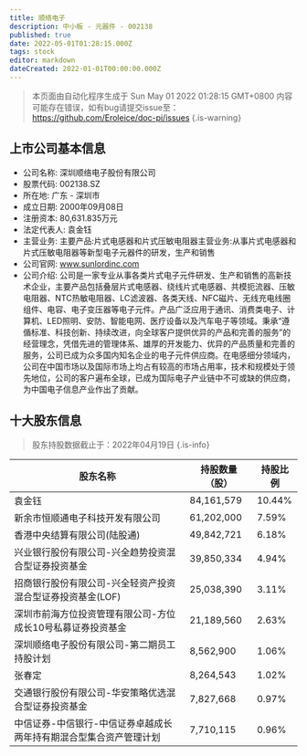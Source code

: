 ```yaml
---
title: 顺络电子
description: 中小板 - 元器件 - 002138
published: true
date: 2022-05-01T01:28:15.000Z
tags: stock
editor: markdown
dateCreated: 2022-01-01T00:00:00.000Z
---
```


> 本页面由自动化程序生成于 Sun May 01 2022 01:28:15 GMT+0800
> 内容可能存在错误，如有bug请提交issue至：https://github.com/Eroleice/doc-pi/issues
{.is-warning}

## 上市公司基本信息
- 公司名称: 深圳顺络电子股份有限公司
- 股票代码: 002138.SZ
- 所在地: 广东 - 深圳市
- 成立日期: 2000年09月08日
- 注册资本: 80,631.835万元
- 法定代表人: 袁金钰
- 主营业务: 主要产品:片式电感器和片式压敏电阻器主营业务:从事片式电感器和片式压敏电阻器等新型电子元器件的研发，生产和销售
- 公司官网: www.sunlordinc.com
- 公司介绍: 公司是一家专业从事各类片式电子元件研发、生产和销售的高新技术企业，主要产品包括叠层片式电感器、绕线片式电感器、共模扼流器、压敏电阻器、NTC热敏电阻器、LC滤波器、各类天线、NFC磁片、无线充电线圈组件、电容、电子变压器等电子元件。产品广泛应用于通讯、消费类电子、计算机、LED照明、安防、智能电网、医疗设备以及汽车电子等领域。秉承“遵偱标准、科技创新、持续改进，向全球客户提供优异的产品和完善的服务”的经营理念，凭借先进的管理体系、雄厚的开发能力、优异的产品质量和完善的服务，公司已成为众多国内知名企业的电子元件供应商。在电感细分领域内，公司在中国市场以及国际市场上均占有较高的市场占用率，技术和规模处于领先地位，公司的客户遍布全球，已成为国际电子产业链中不可或缺的供应商，为中国电子信息产业作出了贡献。


## 十大股东信息
> 股东持股数据截止于：2022年04月19日
{.is-info}

| 股东名称 | 持股数量（股） | 持股比例 |
| --- | --- | --- |
| 袁金钰 | 84,161,579 | 10.44% |
| 新余市恒顺通电子科技开发有限公司 | 61,202,000 | 7.59% |
| 香港中央结算有限公司(陆股通) | 49,842,721 | 6.18% |
| 兴业银行股份有限公司-兴全趋势投资混合型证券投资基金 | 39,850,334 | 4.94% |
| 招商银行股份有限公司-兴全轻资产投资混合型证券投资基金(LOF) | 25,038,390 | 3.11% |
| 深圳市前海方位投资管理有限公司-方位成长10号私募证券投资基金 | 21,189,560 | 2.63% |
| 深圳顺络电子股份有限公司-第二期员工持股计划 | 8,562,900 | 1.06% |
| 张春定 | 8,264,543 | 1.02% |
| 交通银行股份有限公司-华安策略优选混合型证券投资基金 | 7,827,668 | 0.97% |
| 中信证券-中信银行-中信证券卓越成长两年持有期混合型集合资产管理计划 | 7,710,115 | 0.96% |




